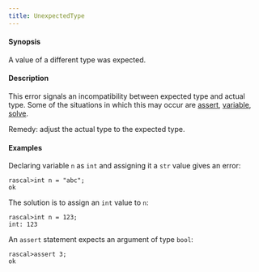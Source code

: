 ```yaml
---
title: UnexpectedType
---
```


#### Synopsis

A value of a different type was expected.

#### Description

This error signals an incompatibility between expected type and actual type.
Some of the situations in which this may occur are
[assert](../../Rascal/Statements/Assert), [variable](../../Rascal/Declarations/Variable),
[solve](../../Rascal/Statements/Solve).

Remedy: adjust the actual type to the expected type.

#### Examples

Declaring variable `n` as `int` and assigning it a `str` value gives an error:

```rascal-shell
rascal>int n = "abc";
ok
```
The solution is to assign an `int` value to `n`:

```rascal-shell
rascal>int n = 123;
int: 123
```
An `assert` statement expects an argument of type `bool`:

```rascal-shell
rascal>assert 3;
ok
```


